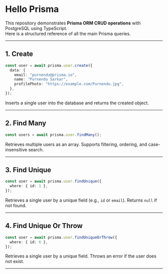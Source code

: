 # Hello Prisma

This repository demonstrates **Prisma ORM CRUD operations** with PostgreSQL using TypeScript.  
Here is a structured reference of all the main Prisma queries.

---

## **1. Create**

```ts
const user = await prisma.user.create({
  data: {
    email: "purnendu@prisma.io",
    name: "Purnendu Sarkar",
    profilePhoto: "https://example.com/Purnendu.jpg",
  },
});
```

Inserts a single user into the database and returns the created object.

---

## **2. Find Many**

```ts
const users = await prisma.user.findMany();
```

Retrieves multiple users as an array. Supports filtering, ordering, and case-insensitive search.

---

## **3. Find Unique**

```ts
const user = await prisma.user.findUnique({
  where: { id: 1 },
});
```

Retrieves a single user by a unique field (e.g., `id` or `email`). Returns `null` if not found.

---

## **4. Find Unique Or Throw**

```ts
const user = await prisma.user.findUniqueOrThrow({
  where: { id: 6 },
});
```

Retrieves a single user by a unique field. Throws an error if the user does not exist.

---
